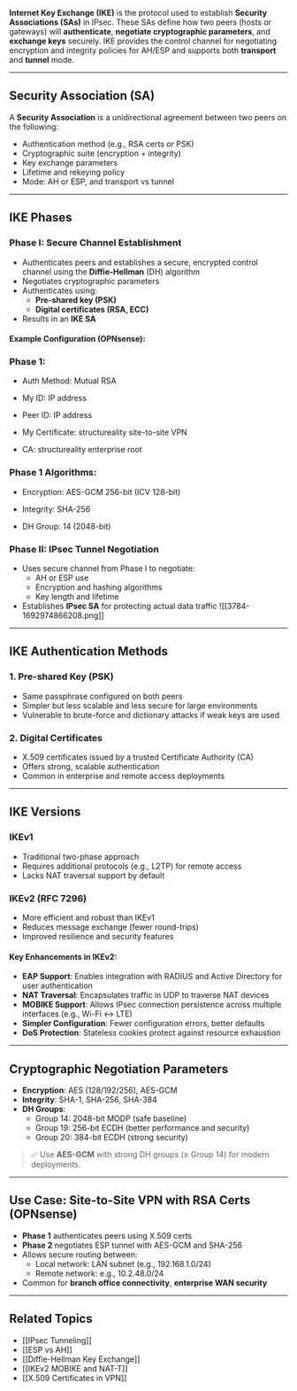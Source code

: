 **Internet Key Exchange (IKE)** is the protocol used to establish **Security Associations (SAs)** in IPsec. These SAs define how two peers (hosts or gateways) will **authenticate**, **negotiate cryptographic parameters**, and **exchange keys** securely. IKE provides the control channel for negotiating encryption and integrity policies for AH/ESP and supports both **transport** and **tunnel** mode.

---

## Security Association (SA)

A **Security Association** is a unidirectional agreement between two peers on the following:
- Authentication method (e.g., RSA certs or PSK)
- Cryptographic suite (encryption + integrity)
- Key exchange parameters
- Lifetime and rekeying policy
- Mode: AH or ESP, and transport vs tunnel

---

## IKE Phases

### Phase I: Secure Channel Establishment
- Authenticates peers and establishes a secure, encrypted control channel using the **Diffie-Hellman** (DH) algorithm
- Negotiates cryptographic parameters
- Authenticates using:
  - **Pre-shared key (PSK)**
  - **Digital certificates (RSA, ECC)**
- Results in an **IKE SA**

#### Example Configuration (OPNsense):

### Phase 1:

- Auth Method: Mutual RSA
    
- My ID: IP address
    
- Peer ID: IP address
    
- My Certificate: structureality site-to-site VPN
    
- CA: structureality enterprise root
    

### Phase 1 Algorithms:

- Encryption: AES-GCM 256-bit (ICV 128-bit)
    
- Integrity: SHA-256
    
- DH Group: 14 (2048-bit)


### Phase II: IPsec Tunnel Negotiation
- Uses secure channel from Phase I to negotiate:
  - AH or ESP use
  - Encryption and hashing algorithms
  - Key length and lifetime
- Establishes **IPsec SA** for protecting actual data traffic
![[3784-1692974866208.png]]
---

## IKE Authentication Methods

### 1. **Pre-shared Key (PSK)**
- Same passphrase configured on both peers
- Simpler but less scalable and less secure for large environments
- Vulnerable to brute-force and dictionary attacks if weak keys are used

### 2. **Digital Certificates**
- X.509 certificates issued by a trusted Certificate Authority (CA)
- Offers strong, scalable authentication
- Common in enterprise and remote access deployments

---

## IKE Versions

### IKEv1
- Traditional two-phase approach
- Requires additional protocols (e.g., L2TP) for remote access
- Lacks NAT traversal support by default

### IKEv2 (RFC 7296)
- More efficient and robust than IKEv1
- Reduces message exchange (fewer round-trips)
- Improved resilience and security features

#### Key Enhancements in IKEv2:
- **EAP Support**: Enables integration with RADIUS and Active Directory for user authentication
- **NAT Traversal**: Encapsulates traffic in UDP to traverse NAT devices
- **MOBIKE Support**: Allows IPsec connection persistence across multiple interfaces (e.g., Wi-Fi ↔ LTE)
- **Simpler Configuration**: Fewer configuration errors, better defaults
- **DoS Protection**: Stateless cookies protect against resource exhaustion

---

## Cryptographic Negotiation Parameters

- **Encryption**: AES (128/192/256), AES-GCM
- **Integrity**: SHA-1, SHA-256, SHA-384
- **DH Groups**:
  - Group 14: 2048-bit MODP (safe baseline)
  - Group 19: 256-bit ECDH (better performance and security)
  - Group 20: 384-bit ECDH (strong security)

> ✅ Use **AES-GCM** with strong DH groups (≥ Group 14) for modern deployments.

---

## Use Case: Site-to-Site VPN with RSA Certs (OPNsense)

- **Phase 1** authenticates peers using X.509 certs
- **Phase 2** negotiates ESP tunnel with AES-GCM and SHA-256
- Allows secure routing between:
  - Local network: LAN subnet (e.g., 192.168.1.0/24)
  - Remote network: e.g., 10.2.48.0/24
- Common for **branch office connectivity**, **enterprise WAN security**

---

## Related Topics

- [[IPsec Tunneling]]
- [[ESP vs AH]]
- [[Diffie-Hellman Key Exchange]]
- [[IKEv2 MOBIKE and NAT-T]]
- [[X.509 Certificates in VPN]]
